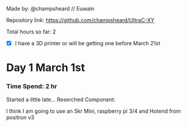 Made by: @champsheard // Euwain

Repository link: https://github.com/champsheard/UltraC-XY

Total hours so far: 2

- [x] I have a 3D printer or will be getting one before March 21st


<h1>Day 1 March 1st</h1>
<h3>Time Spend: 2 hr</h3>
Started a little late...
Reserched Component:

I think I am going to use an Skr Mini, raspberry pi 3/4 and Hotend from positron v3


